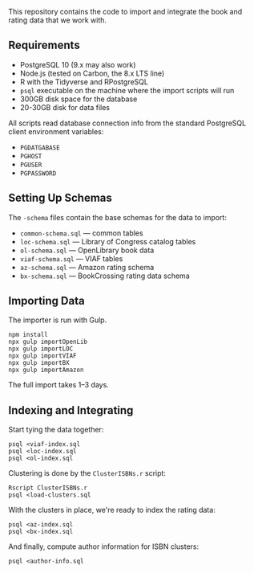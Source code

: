 This repository contains the code to import and integrate the book and rating data that we work with.

## Requirements

- PostgreSQL 10 (9.x may also work)
- Node.js (tested on Carbon, the 8.x LTS line)
- R with the Tidyverse and RPostgreSQL
- `psql` executable on the machine where the import scripts will run
- 300GB disk space for the database
- 20-30GB disk for data files

All scripts read database connection info from the standard PostgreSQL client environment variables:

- `PGDATGABASE`
- `PGHOST`
- `PGUSER`
- `PGPASSWORD`

## Setting Up Schemas

The `-schema` files contain the base schemas for the data to import:

- `common-schema.sql` — common tables
- `loc-schema.sql` — Library of Congress catalog tables
- `ol-schema.sql` — OpenLibrary book data
- `viaf-schema.sql` — VIAF tables
- `az-schema.sql` — Amazon rating schema
- `bx-schema.sql` — BookCrossing rating data schema

## Importing Data

The importer is run with Gulp.

    npm install
    npx gulp importOpenLib
    npx gulp importLOC
    npx gulp importVIAF
    npx gulp importBX
    npx gulp importAmazon

The full import takes 1–3 days.

## Indexing and Integrating

Start tying the data together:

    psql <viaf-index.sql
    psql <loc-index.sql
    psql <ol-index.sql

Clustering is done by the `ClusterISBNs.r` script:

    Rscript ClusterISBNs.r
    psql <load-clusters.sql

With the clusters in place, we're ready to index the rating data:

    psql <az-index.sql
    psql <bx-index.sql

And finally, compute author information for ISBN clusters:

    psql <author-info.sql
